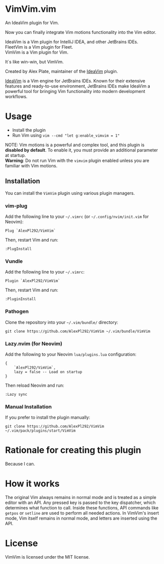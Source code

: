 # VimVim.vim

An IdeaVim plugin for Vim.

Now you can finally integrate Vim motions functionality into the Vim editor.

IdeaVim is a Vim plugin for IntelliJ IDEA, and other JetBrains IDEs.  
FleetVim is a Vim plugin for Fleet.  
VimVim is a Vim plugin for Vim.

It`s like win-win, but VimVim.

Created by Alex Plate, maintainer of the [IdeaVim](https://github.com/JetBrains/ideavim) plugin.

[IdeaVim](https://github.com/JetBrains/ideavim) is a Vim engine for JetBrains IDEs. Known for their extensive features and ready-to-use environment, JetBrains IDEs make IdeaVim a powerful tool for bringing Vim functionality into modern development workflows.

# Usage

- Install the plugin
- Run Vim using `vim --cmd "let g:enable_vimvim = 1"`

NOTE: Vim motions is a powerful and complex tool, and this plugin is **disabled by default**. To enable it, you must provide an additional parameter at startup.  
**Warning**: Do not run Vim with the `vimvim` plugin enabled unless you are familiar with Vim motions.

## Installation

You can install the `VimVim` plugin using various plugin managers.

### **vim-plug**
Add the following line to your `~/.vimrc` (or `~/.config/nvim/init.vim` for Neovim):
```
Plug `AlexPl292/VimVim`
```
Then, restart Vim and run:
```
:PlugInstall
```

### **Vundle**
Add the following line to your `~/.vimrc`:
```
Plugin `AlexPl292/VimVim`
```
Then, restart Vim and run:
```
:PluginInstall
```

### **Pathogen**
Clone the repository into your `~/.vim/bundle/` directory:
```
git clone https://github.com/AlexPl292/VimVim ~/.vim/bundle/VimVim
```

### **Lazy.nvim (for Neovim)**
Add the following to your Neovim `lua/plugins.lua` configuration:
```
{
    `AlexPl292/VimVim`,
    lazy = false -- Load on startup
}
```
Then reload Neovim and run:
```
:Lazy sync
```

### **Manual Installation**
If you prefer to install the plugin manually:
```
git clone https://github.com/AlexPl292/VimVim ~/.vim/pack/plugins/start/VimVim
```

# Rationale for creating this plugin

Because I can.

# How it works

The original Vim always remains in normal mode and is treated as a simple editor with an API.
Any pressed key is passed to the key dispatcher, which determines what function to call. Inside these functions, API commands like `getpos` or `setline` are used to perform all needed actions.
In VimVim's insert mode, Vim itself remains in normal mode, and letters are inserted using the API.

# License

VimVim is licensed under the MIT license.


